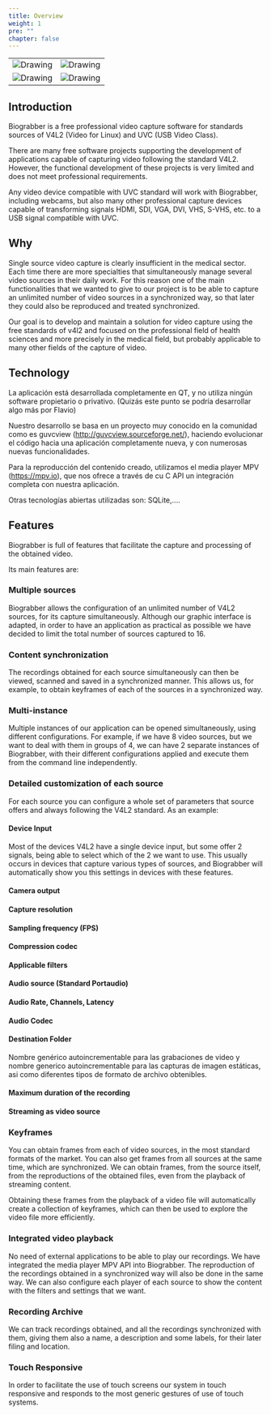 ```yaml
---
title: Overview
weight: 1
pre: ""
chapter: false
---
```


<table>
<tr>
<td> <img src="/images/capture.jpg" alt="Drawing" /> </td>
<td> <img src="/images/capture.jpg" alt="Drawing" /> </td>
</tr>
<tr>
<td> <img src="/images/capture.jpg" alt="Drawing" /> </td>
<td> <img src="/images/capture.jpg" alt="Drawing" /> </td>
</tr>
</table>

## Introduction

Biograbber is a free professional video capture software for standards sources of V4L2 (Video for Linux) and UVC (USB Video Class).

There are many free software projects supporting the development of applications capable of capturing video following the standard V4L2. However, the functional development of these projects is very limited and does not meet professional requirements.

Any video device compatible with UVC standard will work with Biograbber, including webcams, but also many other professional capture devices capable of transforming signals HDMI, SDI, VGA, DVI, VHS, S-VHS, etc. to a USB signal compatible with UVC.

## Why

Single source video capture is clearly insufficient in the medical sector. Each time there are more specialties that simultaneously manage several video sources in their daily work. For this reason one of the main functionalities that we wanted to give to our project is to be able to capture an unlimited number of video sources in a synchronized way, so that later they could also be reproduced and treated synchronized.

Our goal is to develop and maintain a solution for video capture using the free standards of v4l2 and focused on the professional field of health sciences and more precisely in the medical field, but probably applicable to many other fields of the capture of video.

## Technology

La aplicación está desarrollada completamente en QT, y no utiliza ningún software propietario o privativo. (Quizás este punto se podría desarrollar algo más por Flavio)

Nuestro desarrollo se basa en un proyecto muy conocido en la comunidad como es guvcview (http://guvcview.sourceforge.net/), haciendo evolucionar el código hacia una aplicación completamente nueva, y con numerosas nuevas funcionalidades.

Para la reproducción del contenido creado, utilizamos el media player MPV (https://mpv.io), que nos ofrece a través de cu C API un integración completa con nuestra aplicación.

Otras tecnologías abiertas utilizadas son: SQLite,....

## Features

Biograbber is full of features that facilitate the capture and processing of the obtained video.

Its main features are:

### Multiple sources

Biograbber allows the configuration of an unlimited number of V4L2 sources, for its capture simultaneously. Although our graphic interface is adapted, in order to have an application as practical as possible we have decided to limit the total number of sources captured to 16.

### Content synchronization

The recordings obtained for each source simultaneously can then be viewed, scanned and saved in a synchronized manner. This allows us, for example, to obtain keyframes of each of the sources in a synchronized way.

### Multi-instance

Multiple instances of our application can be opened simultaneously, using different configurations. For example, if we have 8 video sources, but we want to deal with them in groups of 4, we can have 2 separate instances of Biograbber, with their different configurations applied and execute them from the command line independently.

### Detailed customization of each source

For each source you can configure a whole set of parameters that source offers and always following the V4L2 standard. As an example:

#### Device Input

Most of the devices V4L2 have a single device input, but some offer 2 signals, being able to select which of the 2 we want to use. This usually occurs in devices that capture various types of sources, and Biograbber will automatically show you this settings in devices with these features.

#### Camera output

#### Capture resolution

#### Sampling frequency (FPS)

#### Compression codec

#### Applicable filters

#### Audio source (Standard Portaudio)

#### Audio Rate, Channels, Latency

#### Audio Codec

#### Destination Folder

Nombre genérico autoincrementable para las grabaciones de video y nombre generico autoincrementable para las capturas de imagen estáticas, asi como diferentes tipos de formato de archivo obtenibles.

#### Maximum duration of the recording

#### Streaming as video source

### Keyframes

You can obtain frames from each of video sources, in the most standard formats of the market. You can also get frames from all sources at the same time, which are synchronized. We can obtain frames, from the source itself, from the reproductions of the obtained files, even from the playback of streaming content.

Obtaining these frames from the playback of a video file will automatically create a collection of keyframes, which can then be used to explore the video file more efficiently.

### Integrated video playback

No need of external applications to be able to play our recordings. We have integrated the media player MPV API into Biograbber. The reproduction of the recordings obtained in a synchronized way will also be done in the same way. We can also configure each player of each source to show the content with the filters and settings that we want.

### Recording Archive

We can track recordings obtained, and all the recordings synchronized with them, giving them also a name, a description and some labels, for their later filing and location.

### Touch Responsive

In order to facilitate the use of touch screens our system in touch responsive and responds to the most generic gestures of use of touch systems.